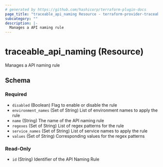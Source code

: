 ```yaml
---
# generated by https://github.com/hashicorp/terraform-plugin-docs
page_title: "traceable_api_naming Resource - terraform-provider-traceable"
subcategory: ""
description: |-
  Manages a API naming rule
---
```


# traceable_api_naming (Resource)

Manages a API naming rule



<!-- schema generated by tfplugindocs -->
## Schema

### Required

- `disabled` (Boolean) Flag to enable or disable the rule
- `environment_names` (Set of String) List of environment names to apply the rule
- `name` (String) The name of the API naming rule
- `regexes` (Set of String) List of regex patterns for the rule
- `service_names` (Set of String) List of service names to apply the rule
- `values` (Set of String) Corresponding values for the regex patterns

### Read-Only

- `id` (String) Identifier of the API Naming Rule
